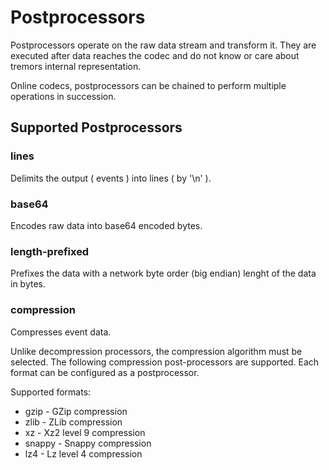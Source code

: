 # Postprocessors

Postprocessors operate on the raw data stream and transform it. They are executed after data reaches the codec and do not know or care about tremors internal representation.

Online codecs, postprocessors can be chained to perform multiple operations in succession.

## Supported Postprocessors

### lines

Delimits the output ( events ) into lines ( by '\n' ).

### base64

Encodes raw data into base64 encoded bytes.

### length-prefixed

Prefixes the data with a network byte order (big endian) lenght of the data in bytes.

### compression

Compresses event data.

Unlike decompression processors, the compression algorithm must be selected. The following compression post-processors are supported. Each format can be configured as a postprocessor.

Supported formats:

* gzip      - GZip compression
* zlib      - ZLib compression
* xz        - Xz2 level 9 compression
* snappy    - Snappy compression
* lz4       - Lz level 4 compression
